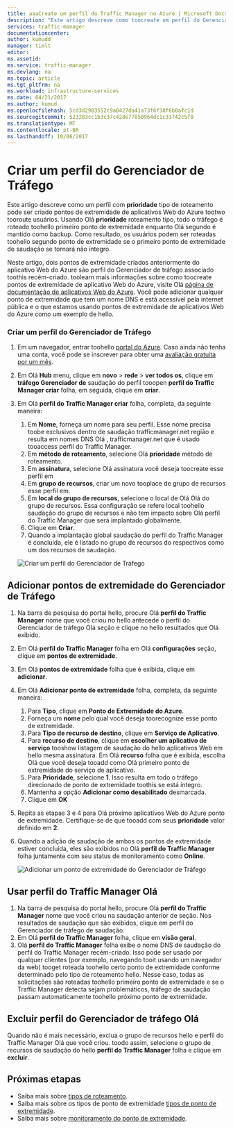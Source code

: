 ```yaml
---
title: aaaCreate um perfil do Traffic Manager no Azure | Microsoft Docs
description: "Este artigo descreve como toocreate um perfil do Gerenciador de tráfego"
services: traffic-manager
documentationcenter: 
author: kumudd
manager: timlt
editor: 
ms.assetid: 
ms.service: traffic-manager
ms.devlang: na
ms.topic: article
ms.tgt_pltfrm: na
ms.workload: infrastructure-services
ms.date: 04/21/2017
ms.author: kumud
ms.openlocfilehash: 5cd3d2903552c9a0427da41a73f6f38f6b0afc1d
ms.sourcegitcommit: 523283cc1b3c37c428e77850964dc1c33742c5f0
ms.translationtype: MT
ms.contentlocale: pt-BR
ms.lasthandoff: 10/06/2017
---
```

# <a name="create-a-traffic-manager-profile"></a>Criar um perfil do Gerenciador de Tráfego

Este artigo descreve como um perfil com **prioridade** tipo de roteamento pode ser criado pontos de extremidade de aplicativos Web do Azure tootwo tooroute usuários. Usando Olá **prioridade** roteamento tipo, todo o tráfego é roteado toohello primeiro ponto de extremidade enquanto Olá segundo é mantido como backup. Como resultado, os usuários podem ser roteadas toohello segundo ponto de extremidade se o primeiro ponto de extremidade de saudação se tornará não íntegro.

Neste artigo, dois pontos de extremidade criados anteriormente do aplicativo Web do Azure são perfil do Gerenciador de tráfego associado toothis recém-criado. toolearn mais informações sobre como toocreate pontos de extremidade de aplicativo Web do Azure, visite Olá [página de documentação de aplicativos Web do Azure](https://docs.microsoft.com/azure/app-service-web/). Você pode adicionar qualquer ponto de extremidade que tem um nome DNS e está acessível pela internet pública e o que estamos usando pontos de extremidade de aplicativos Web do Azure como um exemplo de hello.

### <a name="create-a-traffic-manager-profile"></a>Criar um perfil do Gerenciador de Tráfego
1. Em um navegador, entrar toohello [portal do Azure](http://portal.azure.com). Caso ainda não tenha uma conta, você pode se inscrever para obter uma [avaliação gratuita por um mês](https://azure.microsoft.com/free/). 
2. Em Olá **Hub** menu, clique em **novo** > **rede** > **ver todos os**, clique em **tráfego Gerenciador de** saudação do perfil tooopen **perfil do Traffic Manager criar** folha, em seguida, clique em **criar**.
3. Em Olá **perfil do Traffic Manager criar** folha, completa, da seguinte maneira:
    1. Em **Nome**, forneça um nome para seu perfil. Esse nome precisa toobe exclusivos dentro de saudação trafficmanager.net região e resulta em nomes DNS Olá <name>, trafficmanager.net que é usado tooaccess perfil do Traffic Manager.
    2. Em **método de roteamento**, selecione Olá **prioridade** método de roteamento.
    3. Em **assinatura**, selecione Olá assinatura você deseja toocreate esse perfil em
    4. Em **grupo de recursos**, criar um novo tooplace de grupo de recursos esse perfil em.
    5. Em **local do grupo de recursos**, selecione o local de Olá Olá do grupo de recursos. Essa configuração se refere local toohello saudação do grupo de recursos e não tem impacto sobre Olá perfil do Traffic Manager que será implantado globalmente.
    6. Clique em **Criar**.
    7. Quando a implantação global saudação do perfil do Traffic Manager é concluída, ele é listado no grupo de recursos do respectivos como um dos recursos de saudação.

    ![Criar um perfil do Gerenciador de Tráfego](./media/traffic-manager-create-profile/Create-traffic-manager-profile.png)

## <a name="add-traffic-manager-endpoints"></a>Adicionar pontos de extremidade do Gerenciador de Tráfego

1. Na barra de pesquisa do portal hello, procure Olá **perfil do Traffic Manager** nome que você criou no hello antecede o perfil do Gerenciador de tráfego Olá seção e clique no hello resultados que Olá exibido.
2. Em Olá **perfil do Traffic Manager** folha em Olá **configurações** seção, clique em **pontos de extremidade**.
3. Em Olá **pontos de extremidade** folha que é exibida, clique em **adicionar**.
4. Em Olá **Adicionar ponto de extremidade** folha, completa, da seguinte maneira:
    1. Para **Tipo**, clique em **Ponto de Extremidade do Azure**.
    2. Forneça um **nome** pelo qual você deseja toorecognize esse ponto de extremidade.
    3. Para **Tipo de recurso de destino**, clique em **Serviço de Aplicativo**.
    4. Para **recurso de destino**, clique em **escolher um aplicativo de serviço** tooshow listagem de saudação do hello aplicativos Web em hello mesma assinatura. Em Olá **recurso** folha que é exibida, escolha Olá que você deseja tooadd como Olá primeiro ponto de extremidade do serviço de aplicativo.
    5. Para **Prioridade**, selecione **1**. Isso resulta em todo o tráfego direcionado de ponto de extremidade toothis se está íntegro.
    6. Mantenha a opção **Adicionar como desabilitado** desmarcada.
    7. Clique em **OK**
5.  Repita as etapas 3 e 4 para Olá próximo aplicativos Web do Azure ponto de extremidade. Certifique-se de que tooadd com seus **prioridade** valor definido em **2**.
6.  Quando a adição de saudação de ambos os pontos de extremidade estiver concluída, eles são exibidos no Olá **perfil do Traffic Manager** folha juntamente com seu status de monitoramento como **Online**.

    ![Adicionar um ponto de extremidade do Gerenciador de Tráfego](./media/traffic-manager-create-profile/add-traffic-manager-endpoint.png)

## <a name="use-hello-traffic-manager-profile"></a>Usar perfil do Traffic Manager Olá
1.  Na barra de pesquisa do portal hello, procure Olá **perfil do Traffic Manager** nome que você criou na saudação anterior de seção. Nos resultados de saudação que são exibidos, clique em perfil do Gerenciador de tráfego de saudação.
2. Em Olá **perfil do Traffic Manager** folha, clique em **visão geral**.
3. Olá **perfil do Traffic Manager** folha exibe o nome DNS de saudação do perfil do Traffic Manager recém-criado. Isso pode ser usado por qualquer clientes (por exemplo, navegando tooit usando um navegador da web) tooget roteada toohello certo ponto de extremidade conforme determinado pelo tipo de roteamento hello. Nesse caso, todas as solicitações são roteadas toohello primeiro ponto de extremidade e se o Traffic Manager detecta sejam problemáticos, tráfego de saudação passam automaticamente toohello próximo ponto de extremidade.

## <a name="delete-hello-traffic-manager-profile"></a>Excluir perfil do Gerenciador de tráfego Olá
Quando não é mais necessário, exclua o grupo de recursos hello e perfil do Traffic Manager Olá que você criou. toodo assim, selecione o grupo de recursos de saudação do hello **perfil do Traffic Manager** folha e clique em **excluir**.

## <a name="next-steps"></a>Próximas etapas

- Saiba mais sobre [tipos de roteamento](traffic-manager-routing-methods.md).
- Saiba mais sobre os tipos de ponto de extremidade [tipos de ponto de extremidade](traffic-manager-endpoint-types.md).
- Saiba mais sobre [monitoramento do ponto de extremidade](traffic-manager-monitoring.md).



